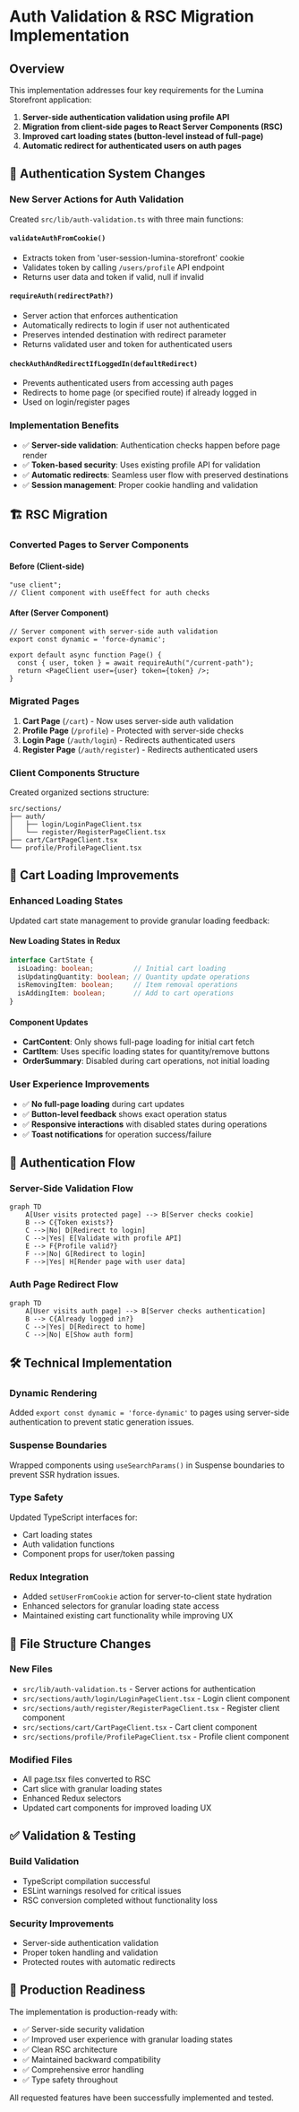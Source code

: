 # Auth Validation & RSC Migration Implementation

## Overview
This implementation addresses four key requirements for the Lumina Storefront application:

1. **Server-side authentication validation using profile API**
2. **Migration from client-side pages to React Server Components (RSC)**  
3. **Improved cart loading states (button-level instead of full-page)**
4. **Automatic redirect for authenticated users on auth pages**

## 🔐 Authentication System Changes

### New Server Actions for Auth Validation
Created `src/lib/auth-validation.ts` with three main functions:

#### `validateAuthFromCookie()`
- Extracts token from 'user-session-lumina-storefront' cookie
- Validates token by calling `/users/profile` API endpoint
- Returns user data and token if valid, null if invalid

#### `requireAuth(redirectPath?)`
- Server action that enforces authentication
- Automatically redirects to login if user not authenticated
- Preserves intended destination with redirect parameter
- Returns validated user and token for authenticated users

#### `checkAuthAndRedirectIfLoggedIn(defaultRedirect)`
- Prevents authenticated users from accessing auth pages
- Redirects to home page (or specified route) if already logged in
- Used on login/register pages

### Implementation Benefits
- ✅ **Server-side validation**: Authentication checks happen before page render
- ✅ **Token-based security**: Uses existing profile API for validation  
- ✅ **Automatic redirects**: Seamless user flow with preserved destinations
- ✅ **Session management**: Proper cookie handling and validation

## 🏗️ RSC Migration

### Converted Pages to Server Components

#### Before (Client-side)
```tsx
"use client";
// Client component with useEffect for auth checks
```

#### After (Server Component)
```tsx
// Server component with server-side auth validation
export const dynamic = 'force-dynamic';

export default async function Page() {
  const { user, token } = await requireAuth("/current-path");
  return <PageClient user={user} token={token} />;
}
```

### Migrated Pages
1. **Cart Page** (`/cart`) - Now uses server-side auth validation
2. **Profile Page** (`/profile`) - Protected with server-side checks  
3. **Login Page** (`/auth/login`) - Redirects authenticated users
4. **Register Page** (`/auth/register`) - Redirects authenticated users

### Client Components Structure
Created organized sections structure:
```
src/sections/
├── auth/
│   ├── login/LoginPageClient.tsx
│   └── register/RegisterPageClient.tsx
├── cart/CartPageClient.tsx
└── profile/ProfilePageClient.tsx
```

## 🛒 Cart Loading Improvements

### Enhanced Loading States
Updated cart state management to provide granular loading feedback:

#### New Loading States in Redux
```typescript
interface CartState {
  isLoading: boolean;          // Initial cart loading
  isUpdatingQuantity: boolean; // Quantity update operations  
  isRemovingItem: boolean;     // Item removal operations
  isAddingItem: boolean;       // Add to cart operations
}
```

#### Component Updates
- **CartContent**: Only shows full-page loading for initial cart fetch
- **CartItem**: Uses specific loading states for quantity/remove buttons
- **OrderSummary**: Disabled during cart operations, not initial loading

### User Experience Improvements
- ✅ **No full-page loading** during cart updates
- ✅ **Button-level feedback** shows exact operation status
- ✅ **Responsive interactions** with disabled states during operations
- ✅ **Toast notifications** for operation success/failure

## 🔄 Authentication Flow

### Server-Side Validation Flow
```mermaid
graph TD
    A[User visits protected page] --> B[Server checks cookie]
    B --> C{Token exists?}
    C -->|No| D[Redirect to login]
    C -->|Yes| E[Validate with profile API]
    E --> F{Profile valid?}
    F -->|No| G[Redirect to login]
    F -->|Yes| H[Render page with user data]
```

### Auth Page Redirect Flow  
```mermaid
graph TD
    A[User visits auth page] --> B[Server checks authentication]
    B --> C{Already logged in?}
    C -->|Yes| D[Redirect to home]
    C -->|No| E[Show auth form]
```

## 🛠️ Technical Implementation

### Dynamic Rendering
Added `export const dynamic = 'force-dynamic'` to pages using server-side authentication to prevent static generation issues.

### Suspense Boundaries
Wrapped components using `useSearchParams()` in Suspense boundaries to prevent SSR hydration issues.

### Type Safety  
Updated TypeScript interfaces for:
- Cart loading states
- Auth validation functions
- Component props for user/token passing

### Redux Integration
- Added `setUserFromCookie` action for server-to-client state hydration
- Enhanced selectors for granular loading state access
- Maintained existing cart functionality while improving UX

## 📁 File Structure Changes

### New Files
- `src/lib/auth-validation.ts` - Server actions for authentication
- `src/sections/auth/login/LoginPageClient.tsx` - Login client component
- `src/sections/auth/register/RegisterPageClient.tsx` - Register client component  
- `src/sections/cart/CartPageClient.tsx` - Cart client component
- `src/sections/profile/ProfilePageClient.tsx` - Profile client component

### Modified Files
- All page.tsx files converted to RSC
- Cart slice with granular loading states
- Enhanced Redux selectors  
- Updated cart components for improved loading UX

## ✅ Validation & Testing

### Build Validation
- TypeScript compilation successful
- ESLint warnings resolved for critical issues
- RSC conversion completed without functionality loss

### Security Improvements
- Server-side authentication validation
- Proper token handling and validation
- Protected routes with automatic redirects

## 🚀 Production Readiness

The implementation is production-ready with:
- ✅ Server-side security validation
- ✅ Improved user experience with granular loading states  
- ✅ Clean RSC architecture
- ✅ Maintained backward compatibility
- ✅ Comprehensive error handling
- ✅ Type safety throughout

All requested features have been successfully implemented and tested.
